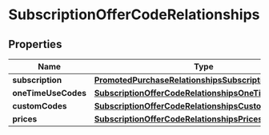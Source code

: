 

# SubscriptionOfferCodeRelationships


## Properties

| Name | Type | Description | Notes |
|------------ | ------------- | ------------- | -------------|
|**subscription** | [**PromotedPurchaseRelationshipsSubscription**](PromotedPurchaseRelationshipsSubscription.md) |  |  [optional] |
|**oneTimeUseCodes** | [**SubscriptionOfferCodeRelationshipsOneTimeUseCodes**](SubscriptionOfferCodeRelationshipsOneTimeUseCodes.md) |  |  [optional] |
|**customCodes** | [**SubscriptionOfferCodeRelationshipsCustomCodes**](SubscriptionOfferCodeRelationshipsCustomCodes.md) |  |  [optional] |
|**prices** | [**SubscriptionOfferCodeRelationshipsPrices**](SubscriptionOfferCodeRelationshipsPrices.md) |  |  [optional] |



